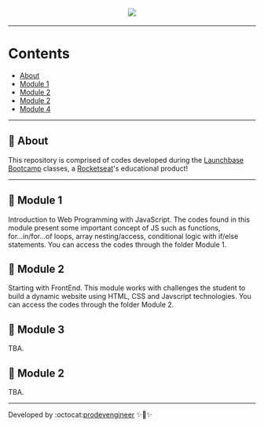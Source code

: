 <h1 align="center">
    <img src="https://ik.imagekit.io/nsa4tdplyg/c6393600-201d-11ea-9fb5-f3f7c763bd2f_JI6TcURN6B.png">
</h1>

  

---
# Contents
- [About](#-about)
- [Module 1](#-module-1)
- [Module 2](#-module-2)
- [Module 2](#-module-3)
- [Module 4](#-module-4)

---
## 💌 About
This repository is comprised of codes developed during the [Launchbase Bootcamp](https://rocketseat.com.br/launchbase) classes, a [Rocketseat](https://rocketseat.com.br/)'s educational product!

---
## 📂 Module 1 
Introduction to Web Programming with JavaScript.
The codes found in this module present some important concept of JS such as functions, for...in/for...of loops, array nesting/access, conditional logic with if/else statements.
You can access the codes through the folder Module 1.


## 📂 Module 2
Starting with FrontEnd.
This module works with challenges the student to build a dynamic website using HTML, CSS and Javscript technologies.
You can access the codes through the folder Module 2.

## 🚧 Module 3
TBA.

## 🚧 Module 2
TBA.




---
Developed by :octocat:[prodevengineer](https://github.com/prodevengineer) ✨🚀✨

